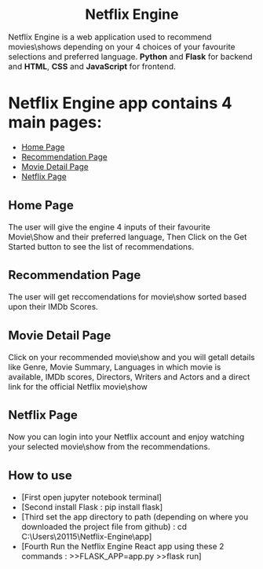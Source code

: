 <h1 align="center">Netflix Engine</h1>
<p><font size="3">
Netflix Engine is a web application used to recommend movies\shows depending on your 4 choices of your favourite selections and preferred language.
<strong>Python</strong> and <strong>Flask</strong> for backend and <strong>HTML</strong>, <strong>CSS</strong> and <strong>JavaScript</strong> for frontend.
</p>

 # Netflix Engine app contains 4 main pages:
- [Home Page](#home-page)
- [Recommendation Page](#recommendation-page)
- [Movie Detail Page](#movie-detail-page)
- [Netflix Page](#netflix-page)

## Home Page
The user will give the engine 4 inputs of their favourite Movie\Show and their preferred language, Then Click on the Get Started button to see the list of recommendations.

## Recommendation Page
The user will get reccomendations for movie\show sorted based upon their IMDb Scores.


## Movie Detail Page
Click on your recommended movie\show and you will getall details like Genre, Movie Summary, Languages in which movie is available, IMDb scores, Directors, Writers and Actors and a direct link for the official Netflix movie\show 

## Netflix Page
Now you can login into your Netflix account and enjoy watching your selected movie\show from the recommendations.

## How to use
- [First open jupyter notebook terminal]
- [Second install Flask : pip install flask]
- [Third set the app directory to path (depending on where you downloaded the project file from github) : cd C:\Users\20115\Netflix-Engine\app]
- [Fourth Run the Netflix Engine React app using these 2 commands : >>FLASK_APP=app.py >>flask run]
